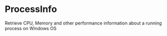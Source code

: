 # ProcessInfo
Retrieve CPU, Memory and other performance information about a running process on Windows OS
